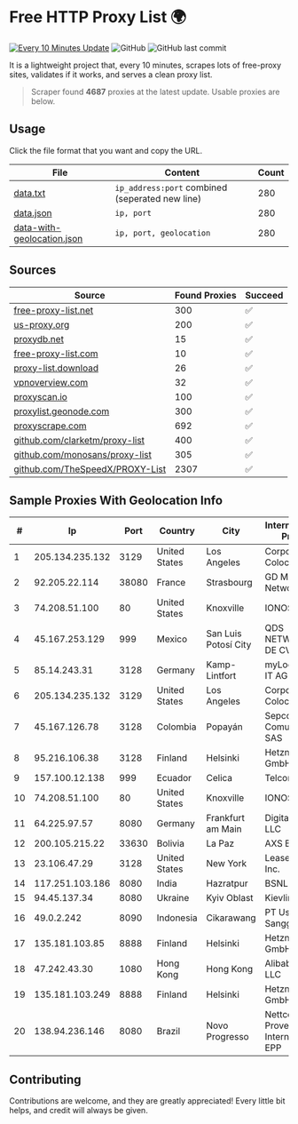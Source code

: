 
# Free HTTP Proxy List 🌍

[![Every 10 Minutes Update](https://github.com/mertguvencli/http-proxy-list/actions/workflows/main.yml/badge.svg?branch=main)](https://github.com/mertguvencli/http-proxy-list/actions/workflows/main.yml)
![GitHub](https://img.shields.io/github/license/mertguvencli/http-proxy-list)
![GitHub last commit](https://img.shields.io/github/last-commit/mertguvencli/http-proxy-list)

It is a lightweight project that, every 10 minutes, scrapes lots of free-proxy sites, validates if it works, and serves a clean proxy list.


> Scraper found **4687** proxies at the latest update. Usable proxies are below.

## Usage

Click the file format that you want and copy the URL.


|File|Content|Count|
|----|-------|-----|
|[data.txt](https://raw.githubusercontent.com/mertguvencli/http-proxy-list/main/proxy-list/data.txt)|`ip_address:port` combined (seperated new line)|280|
|[data.json](https://raw.githubusercontent.com/mertguvencli/http-proxy-list/main/proxy-list/data.json)|`ip, port`|280|
|[data-with-geolocation.json](https://raw.githubusercontent.com/mertguvencli/http-proxy-list/main/proxy-list/data-with-geolocation.json)|`ip, port, geolocation`|280|

## Sources

|Source|Found Proxies|Succeed|
|------|-------------|-------|
|[free-proxy-list.net](https://free-proxy-list.net)|300|✅|
|[us-proxy.org](https://www.us-proxy.org)|200|✅|
|[proxydb.net](http://proxydb.net)|15|✅|
|[free-proxy-list.com](https://free-proxy-list.com/?page=&port=&type%5B%5D=http&type%5B%5D=https&up_time=0&search=Search)|10|✅|
|[proxy-list.download](https://www.proxy-list.download/HTTP)|26|✅|
|[vpnoverview.com](https://vpnoverview.com/privacy/anonymous-browsing/free-proxy-servers)|32|✅|
|[proxyscan.io](https://www.proxyscan.io)|100|✅|
|[proxylist.geonode.com](https://proxylist.geonode.com/api/proxy-list?limit=300&page=1&sort_by=lastChecked&sort_type=desc&protocols=http,https)|300|✅|
|[proxyscrape.com](https://api.proxyscrape.com/v2/?request=displayproxies&protocol=http&timeout=10000&country=all&ssl=all&anonymity=all)|692|✅|
|[github.com/clarketm/proxy-list](https://raw.githubusercontent.com/clarketm/proxy-list/master/proxy-list-raw.txt)|400|✅|
|[github.com/monosans/proxy-list](https://raw.githubusercontent.com/monosans/proxy-list/main/proxies/http.txt)|305|✅|
|[github.com/TheSpeedX/PROXY-List](https://raw.githubusercontent.com/TheSpeedX/PROXY-List/master/http.txt)|2307|✅|


## Sample Proxies With Geolocation Info

|#|Ip|Port|Country|City|Internet Service Provider|
|-|--|----|-------|----|-------------------------|
|1|205.134.235.132|3129|United States|Los Angeles|Corporate Colocation Inc|
|2|92.205.22.114|38080|France|Strasbourg|GD MASS Network|
|3|74.208.51.100|80|United States|Knoxville|IONOS SE|
|4|45.167.253.129|999|Mexico|San Luis Potosí City|QDS NETWORKS SA DE CV|
|5|85.14.243.31|3128|Germany|Kamp-Lintfort|myLoc managed IT AG|
|6|205.134.235.132|3129|United States|Los Angeles|Corporate Colocation Inc|
|7|45.167.126.78|3128|Colombia|Popayán|Sepcom Comunicaciones SAS|
|8|95.216.106.38|3128|Finland|Helsinki|Hetzner Online GmbH|
|9|157.100.12.138|999|Ecuador|Celica|Telconet S.A|
|10|74.208.51.100|80|United States|Knoxville|IONOS SE|
|11|64.225.97.57|8080|Germany|Frankfurt am Main|DigitalOcean, LLC|
|12|200.105.215.22|33630|Bolivia|La Paz|AXS Bolivia S. A.|
|13|23.106.47.29|3128|United States|New York|Leaseweb USA, Inc.|
|14|117.251.103.186|8080|India|Hazratpur|BSNL Internet|
|15|94.45.137.34|8080|Ukraine|Kyiv Oblast|Kievline LLC|
|16|49.0.2.242|8090|Indonesia|Cikarawang|PT Usaha Adi Sanggoro|
|17|135.181.103.85|8888|Finland|Helsinki|Hetzner Online GmbH|
|18|47.242.43.30|1080|Hong Kong|Hong Kong|Alibaba.com LLC|
|19|135.181.103.249|8888|Finland|Helsinki|Hetzner Online GmbH|
|20|138.94.236.146|8080|Brazil|Novo Progresso|Nettcon Provedor De Internet Eireli EPP|



## Contributing

Contributions are welcome, and they are greatly appreciated! Every
little bit helps, and credit will always be given.

